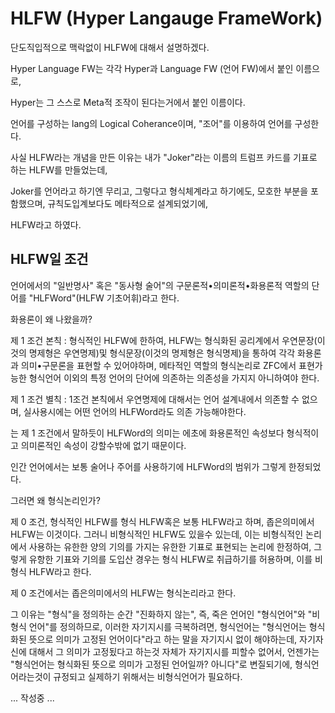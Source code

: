 # HLFW (Hyper Langauge FrameWork)

단도직입적으로 맥락없이 HLFW에 대해서 설명하겠다.

Hyper Language FW는 각각 Hyper과 Language FW (언어 FW)에서 붙인 이름으로,

Hyper는 그 스스로 Meta적 조작이 된다는거에서 붙인 이름이다.

언어를 구성하는 lang의 Logical Coherance이며, "조어"를 이용하여 언어를 구성한다.

사실 HLFW라는 개념을 만든 이유는 내가 "Joker"라는 이름의 트럼프 카드를 기표로 하는 HLFW를 만들었는데,

Joker를 언어라고 하기엔 무리고,
그렇다고 형식체계라고 하기에도, 모호한 부분을 포함했으며, 
규칙도입계보다도 메타적으로 설계되었기에, 

HLFW라고 하였다.

## HLFW일 조건

언어에서의 "일반명사" 혹은 "동사형 술어"의 구문론적•의미론적•화용론적 역할의 단어를 "HLFWord"(HLFW 기초어휘)라고 한다.

화용론이 왜 나왔을까?

제 1 조건 본칙 : 형식적인 HLFW에 한하여, HLFW는 형식화된 공리계에서 우연문장(이것의 명제형은 우연명제)및 형식문장(이것의 명제형은 형식명제)을 통하여 각각 화용론과 의미•구문론을 표현할 수 있어야하며, 메타적인 역할의 형식논리로 ZFC에서 표현가능한 형식언어 이외의 특정 언어의 단어에 의존하는 의존성을 가지지 아니하여야 한다.

제 1 조건 별칙 : 1조건 본칙에서 우연명제에 대해서는 언어 설계내에서 의존할 수 없으며, 실사용시에는 어떤 언어의 HLFWord라도 의존 가능해야한다.

는 제 1 조건에서 말하듯이 HLFWord의 의미는 에초에 화용론적인 속성보다 형식적이고 의미론적인 속성이 강할수밖에 없기 때문이다.

인간 언어에서는 보통 술어나 주어를 사용하기에 HLFWord의 범위가 그렇게 한정되었다.

그러면 왜 형식논리인가?

제 0 조건, 형식적인 HLFW를 형식 HLFW혹은 보통 HLFW라고 하며, 좁은의미에서 HLFW는 이것이다. 그러니 비형식적인 HLFW도 있을수 있는데, 이는 비형식적인 논리에서 사용하는 유한한 양의 기의를 가지는 유한한 기표로 표현되는 논리에 한정하여, 그렇게 유항한 기표와 기의를 도입산 경우는 형식 HLFW로 취급하기를 허용하며, 이를 비형식 HLFW라고 한다.

제 0 조건에서는 좁은의미에서의 HLFW는 형식논리라고 한다.

그 이유는 "형식"을 정의하는 순간 "진화하지 않는", 즉, 죽은 언어인 "형식언어"와 "비형식 언어"를 정의하므로, 이러한 자기지시를 극복하려면, 형식언어는 "형식언어는 형식화된 뜻으로 의미가 고정된 언어이다"라고 하는 말을 자기지시 없이 해야하는데, 자기자신에 대해서 그 의미가 고정됬다고 하는것 자체가 자기지시를 피할수 없어서, 언젠가는 "형식언어는 형식화된 뜻으로 의미가 고정된 언어일까? 아니다"로 변질되기에, 형식언어라는것이 규정되고 실제하기 위해서는 비형식언어가 필요하다.

... 작성중 ...